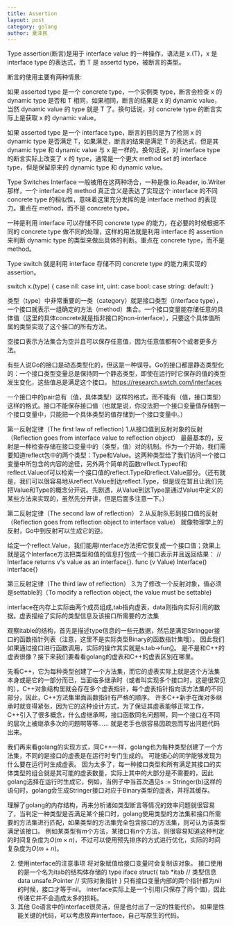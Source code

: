 ```yaml
---
title: Assertion
layout: post
category: golang
author: 夏泽民
---
```

Type assertion(断言)是用于 interface value 的一种操作，语法是 x.(T)，x 是 interface type 的表达式，而 T 是 assertd type，被断言的类型。

断言的使用主要有两种情景:

如果 asserted type 是一个 concrete type，一个实例类 type，断言会检查 x 的 dynamic type 是否和 T 相同，如果相同，断言的结果是 x 的 dynamic value，当然 dynamic value 的 type 就是 T 了。换句话说，对 concrete type 的断言实际上是获取 x 的 dynamic value。

如果 asserted type 是一个 interface type，断言的目的是为了检测 x 的 dynamic type 是否满足 T，如果满足，断言的结果是满足 T 的表达式，但是其 dynamic type 和 dynamic value 与 x 是一样的。换句话说，对 interface type 的断言实际上改变了 x 的 type，通常是一个更大 method set 的 interface type，但是保留原来的 dynamic type 和 dynamic value。
<!-- more -->
Type Switches
Interface 一般被用在这两种场合，一种是像 io.Reader, io.Writer 那样，一个 interface 的 method 真正含义是表达了实现这个 interface 的不同 concrete type 的相似性，意味着这里充分发挥的是 interface method 的表现力。重点在 method，而不是 concrete type。

一种是利用 interface 可以存储不同 concrete type 的能力，在必要的时候根据不同的 concrete type 做不同的处理，这样的用法就是利用 interface 的 assertion 来判断 dynamic type 的类型来做出具体的判断。重点在 concrete type，而不是 method。

Type switch 就是利用 interface 存储不同 concrete type 的能力来实现的 assertion。

switch x.(type) {
    case nil:
case int, uint:
case bool:
case string:
default:
}

类型（type）中非常重要的一类（category）就是接口类型（interface type），一个接口就表示一组确定的方法（method）集合。一个接口变量能存储任意的具体值（这里的具体concrete就是指非接口的non-interface），只要这个具体值所属的类型实现了这个接口的所有方法。

空接口表示方法集合为空并且可以保存任意值，因为任意值都有0个或者更多方法。

有些人说Go的接口是动态类型化的，但这是一种误导。Go的接口都是静态类型化的：一个接口类型变量总是保持同一个静态类型，即使在运行时它保存的值的类型发生变化，这些值总是满足这个接口。
https://research.swtch.com/interfaces

一个接口中的pair总有（值，具体类型）这样的格式，而不能有（值，接口类型）这样的格式。接口不能保存接口值（也就是说，你没法把一个接口变量值存储到一个接口变量中，只能把一个具体类型的值存储到一个接口变量中。）

第一反射定律（The first law of reflection)
1.从接口值到反射对象的反射（Reflection goes from interface value to reflection object）
最最基本的，反射是一种检查存储在接口变量中的（类型，值）对的机制。作为一个开始，我们需要知道reflect包中的两个类型：Type和Value。这两种类型给了我们访问一个接口变量中所包含的内容的途径，另外两个简单的函数reflect.Typeof和reflect.Valueof可以检索一个接口值的reflect.Type和reflect.Value部分。（还有就是，我们可以很容易地从reflect.Value到达reflect.Type，但是现在暂且让我们先把Value和Type的概念分开说。先剧透，从Value到达Type是通过Value中定义的某些方法来实现的，虽然先分开讲，但是后面多注意一下。）

第二反射定律（The second law of reflection）
2.从反射队形到接口值的反射（Reflection goes from reflection object to interface value）
就像物理学上的反射，Go中到反射可以生成它的逆。

给定一个reflect.Value，我们能用Interface方法把它恢复成一个接口值；效果上就是这个Interface方法把类型和值的信息打包成一个接口表示并且返回结果：
// Interface returns v's value as an interface{}.
func (v Value) Interface() interface{}

第三反射定律（The third law of reflection）
3.为了修改一个反射对象，值必须是settable的（To modify a reflection object, the value must be settable)


interface在内存上实际由两个成员组成,tab指向虚表，data则指向实际引用的数据。虚表描绘了实际的类型信息及该接口所需要的方法集

观察itable的结构，首先是描述type信息的一些元数据，然后是满足Stringger接口的函数指针列表（注意，这里不是实际类型Binary的函数指针集哦）。 因此我们如果通过接口进行函数调用，实际的操作其实就是s.tab->fun[0](s.data)。 是不是和C++的虚表很像？接下来我们要看看golang的虚表和C++的虚表区别在哪里。

先看C++，它为每种类型创建了一个方法集，而它的虚表实际上就是这个方法集本身或是它的一部分而已，当面临多继承时（或者叫实现多个接口时，这是很常见的），C++对象结构里就会存在多个虚表指针，每个虚表指针指向该方法集的不同部分，因此，C++方法集里面函数指针有严格的顺序。 许多C++新手在面对多继承时就变得紧张，因为它的这种设计方式，为了保证其虚表能够正常工作，C++引入了很多概念，什么虚继承啊，接口函数同名问题啊，同一个接口在不同的层次上被继承多次的问题啊等等…… 就是老手也很容易因疏忽而写出问题代码出来。

我们再来看golang的实现方式，同C++一样，golang也为每种类型创建了一个方法集，不同的是接口的虚表是在运行时专门生成的。 可能细心的同学能够发现为什么要在运行时生成虚表。 因为太多了，每一种接口类型和所有满足其接口的实体类型的组合就是其可能的虚表数量，实际上其中的大部分是不需要的，因此golang选择在运行时生成它，例如，当例子中当首次遇见s := Stringer(b)这样的语句时，golang会生成Stringer接口对应于Binary类型的虚表，并将其缓存。

理解了golang的内存结构，再来分析诸如类型断言等情况的效率问题就很容易了，当判定一种类型是否满足某个接口时，golang使用类型的方法集和接口所需要的方法集进行匹配，如果类型的方法集完全包含接口的方法集，则可认为该类型满足该接口。 例如某类型有$m$个方法，某接口有$n$个方法，则很容易知道这种判定的时间复杂度为$O(m \times n)$，不过可以使用预先排序的方式进行优化，实际的时间复杂度为$O(m+n)$。

2. 使用interface的注意事项
将对象赋值给接口变量时会复制该对象。
接口使用的是一个名为itab的结构体存储的 type iface struct{ tab *itab // 类型信息 data unsafe.Pointer // 实际对象指针 }
只有接口变量内部的两个指针都为nil的时候，接口才等于nil。
interface实际上是一个引用(只保存了两个值)，因此传递它并不会造成太多的损耗。
3. 其他
Go语言中的interface很灵活，但是也付出了一定的性能代价。
如果是性能关键的代码，可以考虑放弃interface，自己写原生的代码。
